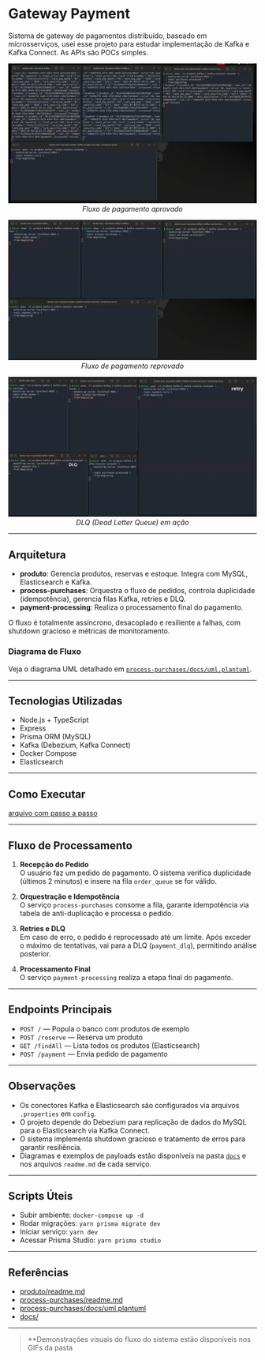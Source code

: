 # Gateway Payment

Sistema de gateway de pagamentos distribuído, baseado em microsserviços, usei esse projeto para estudar implementação de Kafka e Kafka Connect. As APIs são POCs simples.

<p align="center">
  <img src="docs/pagamento_aprovado.gif" alt="Fluxo de pagamento aprovado" width="600"/>
  <br>
  <em>Fluxo de pagamento aprovado</em>
</p>

<p align="center">
  <img src="docs/pagamento_reprovado.gif" alt="Fluxo de pagamento reprovado" width="600"/>
  <br>
  <em>Fluxo de pagamento reprovado</em>
</p>

<p align="center">
  <img src="docs/dlq-text.gif" alt="DLQ em ação" width="600"/>
  <br>
  <em>DLQ (Dead Letter Queue) em ação</em>
</p>

---

## Arquitetura

- **produto**: Gerencia produtos, reservas e estoque. Integra com MySQL, Elasticsearch e Kafka.
- **process-purchases**: Orquestra o fluxo de pedidos, controla duplicidade (idempotência), gerencia filas Kafka, retries e DLQ.
- **payment-processing**: Realiza o processamento final do pagamento.

O fluxo é totalmente assíncrono, desacoplado e resiliente a falhas, com shutdown gracioso e métricas de monitoramento.

### Diagrama de Fluxo

Veja o diagrama UML detalhado em [`process-purchases/docs/uml.plantuml`](process-purchases/docs/uml.plantuml).

---

## Tecnologias Utilizadas

- Node.js + TypeScript
- Express
- Prisma ORM (MySQL)
- Kafka (Debezium, Kafka Connect)
- Docker Compose
- Elasticsearch

---

## Como Executar

[arquivo com passo a passo](./executar_projeto.md)

---

## Fluxo de Processamento

1. **Recepção do Pedido**  
   O usuário faz um pedido de pagamento. O sistema verifica duplicidade (últimos 2 minutos) e insere na fila `order_queue` se for válido.

2. **Orquestração e Idempotência**  
   O serviço `process-purchases` consome a fila, garante idempotência via tabela de anti-duplicação e processa o pedido.

3. **Retries e DLQ**  
   Em caso de erro, o pedido é reprocessado até um limite. Após exceder o máximo de tentativas, vai para a DLQ (`payment_dlq`), permitindo análise posterior.

4. **Processamento Final**  
   O serviço `payment-processing` realiza a etapa final do pagamento.

---

## Endpoints Principais

- `POST /` — Popula o banco com produtos de exemplo
- `POST /reserve` — Reserva um produto
- `GET /findAll` — Lista todos os produtos (Elasticsearch)
- `POST /payment` — Envia pedido de pagamento

---

## Observações

- Os conectores Kafka e Elasticsearch são configurados via arquivos `.properties` em `config`.
- O projeto depende do Debezium para replicação de dados do MySQL para o Elasticsearch via Kafka Connect.
- O sistema implementa shutdown gracioso e tratamento de erros para garantir resiliência.
- Diagramas e exemplos de payloads estão disponíveis na pasta [`docs`](docs) e nos arquivos `readme.md` de cada serviço.

---

## Scripts Úteis

- Subir ambiente: `docker-compose up -d`
- Rodar migrações: `yarn prisma migrate dev`
- Iniciar serviço: `yarn dev`
- Acessar Prisma Studio: `yarn prisma studio`

---

## Referências

- [produto/readme.md](produto/readme.md)
- [process-purchases/readme.md](process-purchases/readme.md)
- [process-purchases/docs/uml.plantuml](process-purchases/docs/uml.plantuml)
- [docs/](docs)

---

> \*\*Demonstrações visuais do fluxo do sistema estão disponíveis nos GIFs da pasta
